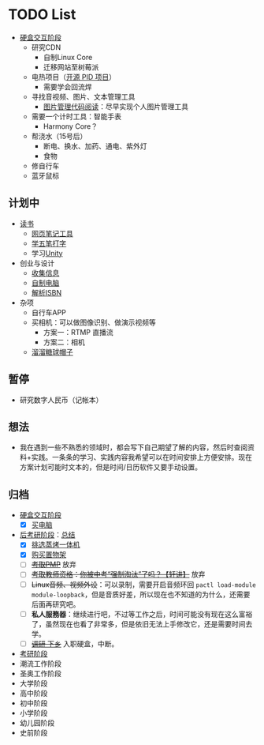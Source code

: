 # TODO List

- [硬盒交互阶段](./硬盒交互阶段/)
  - 研究CDN
    - 自制Linux Core
    - 迁移网站至树莓派
  - 电热项目（[开源 PID 项目](https://www.bilibili.com/video/BV1Zf4y1Z7Ma?spm_id_from=333.337.search-card.all.click&vd_source=b736aa3d7f0fdf47b59ea3021dc810ab)）
    - 需要学会回流焊
  - 寻找音视频、图片、文本管理工具
    - [图片管理代码阅读]()：尽早实现个人图片管理工具
  - 需要一个计时工具：智能手表
    - Harmony Core？
  - 帮浇水（15号后）
    - 断电、换水、加药、通电、紫外灯
    - 食物
  - 修自行车
  - 蓝牙鼠标



## 计划中

- [读书](./%E8%AF%BB%E4%B9%A6.md)
  - [网页笔记工具](网页笔记工具.md)
  - [学五笔打字](学五笔打字.md)
  - 学习[Unity](https://unity.com/cn/download#how-get-started)
- 创业与设计
  - [收集信息](./RSS%20Information%20Well.md)
  - [自制电脑](自制电脑.md)
  - [解析ISBN](https://baike.baidu.com/item/%E5%9B%BD%E9%99%85%E6%A0%87%E5%87%86%E4%B9%A6%E5%8F%B7/3271472)
- 杂项
  - 自行车APP
  - 买相机：可以做图像识别、做演示视频等
    - 方案一：RTMP 直播流
    - 方案二：相机
  - [溜溜糖球帽子](https://www.bilibili.com/video/BV1pC411L7kJ/?spm_id_from=333.1245.0.0&vd_source=b736aa3d7f0fdf47b59ea3021dc810ab)



## 暂停

- 研究数字人民币（记帐本）



## 想法

- 我在遇到一些不熟悉的领域时，都会写下自己期望了解的内容，然后时查阅资料+实践。一条条的学习、实践内容我希望可以在时间安排上方便安排。现在方案计划可能时文本的，但是时间/日历软件又要手动设置。



## 归档

- [硬盒交互阶段](./硬盒交互阶段/)
  - [x] [买电脑](./硬盒交互阶段/我的电脑.md)
- [后考研阶段](./后考研阶段/)：[总结](./后考研阶段/总结.md)
  - [x] [挑选蒸烤一体机](../../生活/美食/厨具/蒸烤一体机.md)
  - [x] [购买置物架](../../生活/收纳/家庭置物架.md)
  - [ ] ~~[考取PMP](./放弃/考取PMP.md)~~ 放弃
  - [ ] ~~[考取教师资格](https://ntce.neea.edu.cn/)：[你被中考“强制淘汰”了吗？【轩讲】](https://www.bilibili.com/video/BV1tr4y1B73i?share_source=copy_web)~~ 放弃
  - [ ] ~~Linux音频、视频外设~~：可以录制，需要开启音频环回 `pactl load-module module-loopback`，但是音质好差，所以现在也不知道的为什么，还需要后面再研究吧。
  - [ ] **私人服務器**：继续进行吧，不过等工作之后，时间可能没有现在这么富裕了，虽然现在也看了非常多，但是依旧无法上手修改它，还是需要时间去学。
  - [ ] ~~[调研 下乡](../../生活/其他/农村可持续发展青年人才培养计划.md)~~ 入职硬盒，中断。
- [考研阶段](../../考研/)
- 潮流工作阶段
- 圣奥工作阶段
- 大学阶段
- 高中阶段
- 初中阶段
- 小学阶段
- 幼儿园阶段
- 史前阶段
